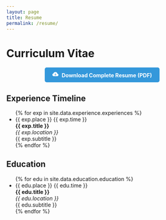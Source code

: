 ```yaml
---
layout: page
title: Resume
permalink: /resume/
---
```


<link rel="stylesheet" href="{{ '/assets/css/timeline.css' | relative_url }}">

# Curriculum Vitae

<div class="pdf-download">
  <a href="{{ '/assets/files/Ayush_Jain_Resume_2025.pdf' | relative_url }}" target="_blank" class="pdf-button">
    <svg xmlns="http://www.w3.org/2000/svg" width="16" height="16" fill="currentColor" viewBox="0 0 16 16" style="margin-right: 5px;">
      <path d="M8 2a5.53 5.53 0 0 0-3.594 1.342c-.766.66-1.321 1.52-1.464 2.383C1.266 6.095 0 7.555 0 9.318 0 11.366 1.708 13 3.781 13h8.906C14.502 13 16 11.57 16 9.773c0-1.636-1.242-2.969-2.834-3.194C12.923 3.999 10.69 2 8 2zm2.354 6.854-2 2a.5.5 0 0 1-.708 0l-2-2a.5.5 0 1 1 .708-.708L7.5 9.293V5.5a.5.5 0 0 1 1 0v3.793l1.146-1.147a.5.5 0 0 1 .708.708z"/>
    </svg>
    Download Complete Resume (PDF)
  </a>
</div>

<div class="cv-section">
  <h2>Experience Timeline</h2>

  <!-- The Timeline -->
  <ul class="timeline">
    {% for exp in site.data.experience.experiences %}
    <li>
      <div class="direction-{% cycle 'l', 'r' %}">
        <div class="flag-wrapper">
          <span class="flag">{{ exp.place }}</span>
          <span class="time-wrapper"><span class="time">{{ exp.time }}</span></span>
        </div>
        <div class="desc">
          <b>{{ exp.title }}</b> <br/>
          <i>{{ exp.location }}</i> <br/>
          {{ exp.subtitle }}
        </div>
      </div>
    </li>
    {% endfor %}
  </ul>

  <h2>Education</h2>

  <!-- Education Timeline -->
  <ul class="timeline">
    {% for edu in site.data.education.education %}
    <li>
      <div class="direction-{% cycle 'l', 'r' %}">
        <div class="flag-wrapper">
          <span class="flag">{{ edu.place }}</span>
          <span class="time-wrapper"><span class="time">{{ edu.time }}</span></span>
        </div>
        <div class="desc">
          <b>{{ edu.title }}</b> <br/>
          <i>{{ edu.location }}</i> <br/>
          {{ edu.subtitle }}
        </div>
      </div>
    </li>
    {% endfor %}
  </ul>
</div>

<style>
  .pdf-download {
    text-align: center;
    margin: 20px 0 30px;
  }
  
  .pdf-button {
    display: inline-block;
    padding: 10px 20px;
    background-color: #3498db;
    color: white;
    text-decoration: none;
    border-radius: 5px;
    font-weight: bold;
    transition: background-color 0.3s;
  }
  
  .pdf-button:hover {
    background-color: #2980b9;
    text-decoration: none;
    color: white;
  }
</style> 